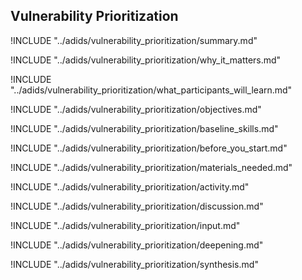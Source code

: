 
##  Vulnerability Prioritization

<!-- ![](images/capacity_assessment.png "") -->

!INCLUDE "../adids/vulnerability_prioritization/summary.md"

<!-- Why The Topic Matters -->

!INCLUDE "../adids/vulnerability_prioritization/why_it_matters.md"

<!--  What Participants Will Learn -->

!INCLUDE "../adids/vulnerability_prioritization/what_participants_will_learn.md"

<!-- Objectives {.sidebar} -->

!INCLUDE "../adids/vulnerability_prioritization/objectives.md"

<!-- Baseline Skills -->

!INCLUDE "../adids/vulnerability_prioritization/baseline_skills.md"

<!-- Before you Start -->

!INCLUDE "../adids/vulnerability_prioritization/before_you_start.md"

<!-- Materials Needed -->

!INCLUDE "../adids/vulnerability_prioritization/materials_needed.md"

<!--Activity {.activity} -->

!INCLUDE "../adids/vulnerability_prioritization/activity.md"

<!--Discussion -->

!INCLUDE "../adids/vulnerability_prioritization/discussion.md"

<!-- Input -->

!INCLUDE "../adids/vulnerability_prioritization/input.md"

<!-- Deepening -->

!INCLUDE "../adids/vulnerability_prioritization/deepening.md"

<!--Synthesis {.synthesis} -->

!INCLUDE "../adids/vulnerability_prioritization/synthesis.md"

